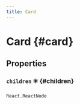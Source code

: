```yaml
---
title: Card
---
```



# Card  {#card}








## Properties


### `children` ✳️  {#children}






```tsx title="Type"
React.ReactNode
```



